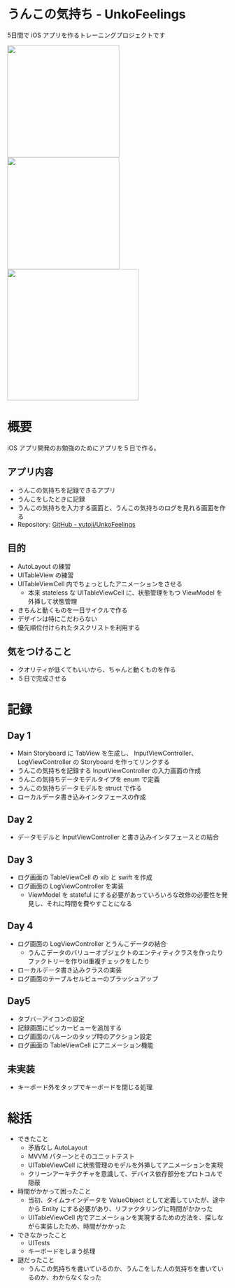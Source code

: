 # うんこの気持ち - UnkoFeelings
5日間で iOS アプリを作るトレーニングプロジェクトです

<img width="256" src="https://user-images.githubusercontent.com/43261614/45923809-039e3900-bf2b-11e8-8602-c3def71a8185.png" /> <img width="256" src="https://user-images.githubusercontent.com/43261614/45923812-06009300-bf2b-11e8-9083-48168c7357df.png" /> <img width="300" src="https://user-images.githubusercontent.com/43261614/45923813-09941a00-bf2b-11e8-82e0-dc3c8ed780ac.gif" /> 

# 概要
iOS アプリ開発のお勉強のためにアプリを５日で作る。

## アプリ内容
- うんこの気持ちを記録できるアプリ
- うんこをしたときに記録
- うんこの気持ちを入力する画面と、うんこの気持ちのログを見れる画面を作る
- Repository:  [GitHub - yutoji/UnkoFeelings](https://github.com/yutoji/UnkoFeelings)

## 目的
- AutoLayout の練習
- UITableView の練習
- UITableViewCell 内でちょっとしたアニメーションをさせる
    - 本来 stateless な UITableViewCell に、状態管理をもつ ViewModel を外挿して状態管理
- きちんと動くものを一日サイクルで作る
- デザインは特にこだわらない
- 優先順位付けられたタスクリストを利用する

## 気をつけること
- クオリティが低くてもいいから、ちゃんと動くものを作る
- ５日で完成させる

# 記録

## Day 1
- Main Storyboard に TabView を生成し、 InputViewController、 LogViewController の Storyboard を作ってリンクする
- うんこの気持ちを記録する InputViewController の入力画面の作成
- うんこの気持ちデータモデルタイプを enum で定義
- うんこの気持ちデータモデルを struct で作る
- ローカルデータ書き込みインタフェースの作成

## Day 2
- データモデルと InputViewController と書き込みインタフェースとの結合

## Day 3
- ログ画面の TableViewCell の xib と swift を作成
- ログ画面の LogViewController を実装
    - ViewModel を stateful にする必要があっていろいろな改修の必要性を発見し、それに時間を費やすことになる

## Day 4
- ログ画面の LogViewController とうんこデータの結合
    - うんこデータのバリューオブジェクトのエンティティクラスを作ったりファクトリーを作りid重複チェックをしたり
- ローカルデータ書き込みクラスの実装
- ログ画面のテーブルセルビューのブラッシュアップ

## Day5
- タブバーアイコンの設定
- 記録画面にピッカービューを追加する
- ログ画面のバルーンのタップ時のアクション設定
- ログ画面の TableViewCell にアニメーション機能

## 未実装
- キーボード外をタップでキーボードを閉じる処理

# 総括
- できたこと
  - 矛盾なし AutoLayout
  - MVVM パターンとそのユニットテスト
  - UITableViewCell に状態管理のモデルを外挿してアニメーションを実現
  - クリーンアーキテクチャを意識して、デバイス依存部分をプロトコルで隠蔽
- 時間がかかって困ったこと
  - 当初、タイムラインデータを ValueObject として定義していたが、途中から Entity にする必要があり、リファクタリングに時間がかかった
  - UITableViewCell 内でアニメーションを実現するための方法を、探しながら実装したため、時間がかかった
- できなかったこと
  - UITests
  - キーボードをしまう処理
- 謎だったこと
  - うんこの気持ちを書いているのか、うんこをした人の気持ちを書いているのか、わからなくなった
